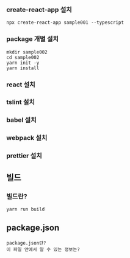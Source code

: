 ### create-react-app 설치
```
npx create-react-app sample001 --typescript
```
### package 개별 설치
```
mkdir sample002
cd sample002
yarn init -y
yarn install 
```
### react 설치
### tslint 설치
### babel 설치
### webpack 설치
### prettier 설치


## 빌드
### 빌드란?
```
yarn run build
```

## package.json
```
package.json란?
이 파일 안에서 알 수 있는 정보는?
```